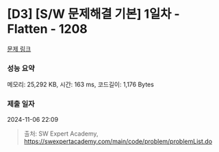 # [D3] [S/W 문제해결 기본] 1일차 - Flatten - 1208 

[문제 링크](https://swexpertacademy.com/main/code/problem/problemDetail.do?contestProbId=AV139KOaABgCFAYh) 

### 성능 요약

메모리: 25,292 KB, 시간: 163 ms, 코드길이: 1,176 Bytes

### 제출 일자

2024-11-06 22:09



> 출처: SW Expert Academy, https://swexpertacademy.com/main/code/problem/problemList.do